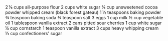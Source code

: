 2 ⅛ cups all-purpose flour 
2 cups white sugar
¾ cup unsweetened cocoa powder
whipped cream (black forest gateau)
1 ½ teaspoons baking powder
¾ teaspoon baking soda
¾ teaspoon salt
3 eggs
1 cup milk
½ cup vegetable oil
1 tablespoon vanilla extract
2  cans pitted sour cherries
1 cup white sugar
¼ cup cornstarch
1 teaspoon vanilla extract
3 cups heavy whipping cream
⅓ cup confectioners' sugar